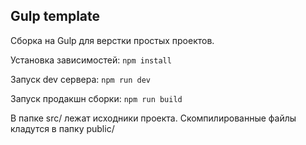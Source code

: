 ## Gulp template

Сборка на Gulp для верстки простых проектов.

Установка зависимостей:
```npm install```

Запуск dev сервера:
```npm run dev```

Запуск продакшн сборки:
```npm run build```

В папке src/ лежат исходники проекта. Скомпилированные файлы кладутся в папку public/

